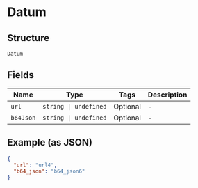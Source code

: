 
# Datum

## Structure

`Datum`

## Fields

| Name | Type | Tags | Description |
|  --- | --- | --- | --- |
| `url` | `string \| undefined` | Optional | - |
| `b64Json` | `string \| undefined` | Optional | - |

## Example (as JSON)

```json
{
  "url": "url4",
  "b64_json": "b64_json6"
}
```

